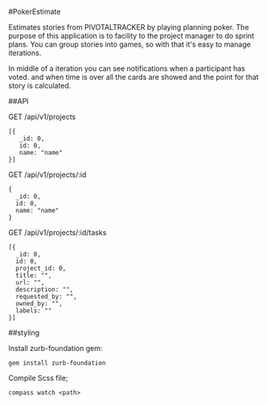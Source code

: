 #PokerEstimate

Estimates stories from PIVOTALTRACKER by playing planning poker. The purpose of this application is to facility to the project manager to do sprint plans. You can group stories into games, so with that it's easy to manage iterations.

In middle of a iteration you can see notifications when a participant has voted. and when time is over all the cards are showed and the point for that story is calculated.

##API

GET /api/v1/projects

    [{
       _id: 0,
       id: 0,
       name: "name"
    }]

GET /api/v1/projects/:id

    {
      _id: 0,
      id: 0,
      name: "name"
    }

GET /api/v1/projects/:id/tasks

    [{
      _id: 0,
      id: 0,
      project_id: 0,
      title: "",
      url: "",
      description: "",
      requested_by: "",
      owned_by: "",
      labels: ""
    }]

##styling

Install zurb-foundation gem:

    gem install zurb-foundation

Compile Scss file;
  
    compass watch <path>


